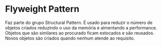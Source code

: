 # Flyweight Pattern

Faz parte do grupo Structural Pattern. É usado para reduzir o número de objetos criados reduzindo o uso da memória e almentando a performance. Objetos que são similares ao procurado ficam estocados e são reusados. Novos objetos são criados quando nenhum atende ao requisito.